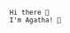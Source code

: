                                                      Hi there 👋
                                                     I'm Agatha! 🌴

<!--
**agatha-chituwa/agatha-chituwa** is a ✨ _special_ ✨ repository because its `README.md` (this file) appears on your GitHub profile.

Here are some ideas to get you started:

### 🔭 I’m currently working on my final year project mobile app
### 🌱 I’m currently learning flutter(dart) ✨, android dev with java, and python
### 👯 I’m looking to collaborate on any cool open source projects, and an internship
### 👨‍💻 All of my projects are available at idadelveloper.com/projects/
### 🤔 I’m looking for help with ...
### 💬 Ask me about JavaScript, Python or how to contribute to open source
- 📫 How to reach me: ...
- 😄 Pronouns: ...
- ⚡ Fun fact: ...
-->
